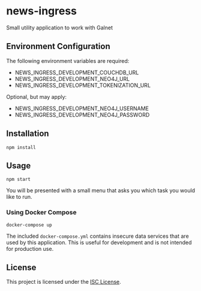 # news-ingress

Small utility application to work with Galnet

## Environment Configuration

The following environment variables are required:

* NEWS_INGRESS_DEVELOPMENT_COUCHDB_URL
* NEWS_INGRESS_DEVELOPMENT_NEO4J_URL
* NEWS_INGRESS_DEVELOPMENT_TOKENIZATION_URL

Optional, but may apply:

* NEWS_INGRESS_DEVELOPMENT_NEO4J_USERNAME
* NEWS_INGRESS_DEVELOPMENT_NEO4J_PASSWORD

## Installation

```
npm install
```

## Usage

```
npm start
```

You will be presented with a small menu that asks you which task you would like
to run.

### Using Docker Compose

```
docker-compose up
```

The included `docker-compose.yml` contains insecure data services that are used
by this application. This is useful for development and is not intended for
production use.

## License

This project is licensed under the [ISC License](LICENSE).
